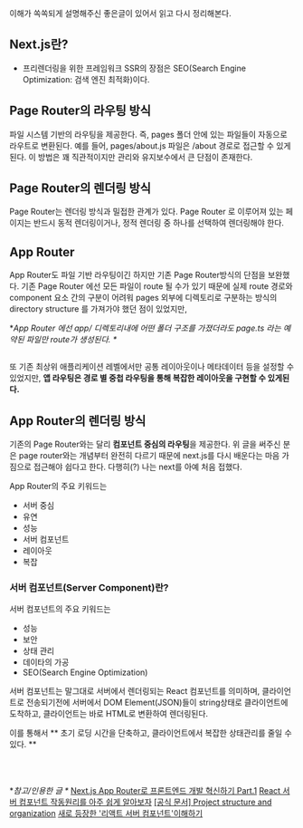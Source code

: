 <p>이해가 쏙쏙되게 설명해주신 좋은글이 있어서 읽고 다시 정리해본다.</p>
<h2 id="nextjs란">Next.js란?</h2>
<ul>
<li>프리렌더링을 위한 프레임워크
SSR의 장점은 SEO(Search Engine Optimization: 검색 엔진 최적화)이다.</li>
</ul>
<h2 id="page-router의-라우팅-방식">Page Router의 라우팅 방식</h2>
<p>파일 시스템 기반의 라우팅을 제공한다. 
즉, pages 폴더 안에 있는 파일들이 자동으로 라우트로 변환된다. 
예를 들어, pages/about.js 파일은 /about 경로로 접근할 수 있게 된다.
이 방법은 꽤 직관적이지만 관리와 유지보수에서 큰 단점이 존재한다.</p>
<h2 id="page-router의-렌더링-방식">Page Router의 렌더링 방식</h2>
<p>Page Router는 렌더링 방식과 밀접한 관계가 있다.
Page Router 로 이루어져 있는 페이지는 반드시 동적 렌더링이거나, 정적 렌더링 중 하나를 선택하여 렌더링해야 한다.</p>
<h2 id="app-router">App Router</h2>
<p>App Router도 파일 기반 라우팅이긴 하지만 기존 Page Router방식의 단점을 보완했다.
기존 Page Router 에선 모든 파일이 route 될 수가 있기 때문에  실제 route 경로와 component 요소 간의 구분이 어려워 pages 외부에 디렉토리로 구분하는 방식의 directory structure 를 가져가야 했던 점이 있었지만, </p>
<p>*<em>App Router 에선 app/ 디렉토리내에 어떤 폴더 구조를 가졌더라도 page.ts 라는 예약된 파일만 route가 생성된다. *</em></p>
<p><img alt="" src="https://velog.velcdn.com/images/yeonhee314/post/937c48b7-0433-4c0e-8fa1-ebcf5d68b5c6/image.png" /></p>
<p>또 기존 최상위 애플리케이션 레벨에서만 공통 레이아웃이나 메타데이터 등을 설정할 수 있었지만, <strong>앱 라우팅은 경로 별 중첩 라우팅을 통해 복잡한 레이아웃을 구현할 수 있게된다.</strong></p>
<h2 id="app-router의-렌더링-방식">App Router의 렌더링 방식</h2>
<p>기존의 Page Router와는 달리 <strong>컴포넌트 중심의 라우팅</strong>을 제공한다. 위 글을 써주신 분은 page router와는 개념부터 완전히 다르기 때문에 next.js를 다시 배운다는 마음 가짐으로 접근해야 쉽다고 한다.
다행히(?) 나는 next를 아예 처음 접했다.</p>
<p>App Router의 주요 키워드는</p>
<ul>
<li>서버 중심</li>
<li>유연</li>
<li>성능</li>
<li>서버 컴포넌트</li>
<li>레이아웃</li>
<li>복잡</li>
</ul>
<h3 id="서버-컴포넌트server-component란">서버 컴포넌트(Server Component)란?</h3>
<p>서버 컴포넌트의 주요 키워드는 </p>
<ul>
<li>성능 </li>
<li>보안</li>
<li>상태 관리</li>
<li>데이타의 가공</li>
<li>SEO(Search Engine Optimization)</li>
</ul>
<p>서버 컴포넌트는 말그대로 서버에서 렌더링되는 React 컴포넌트를 의미하며, 클라이언트로 전송되기전에 서버에서 DOM Element(JSON)들이 string상태로 클라이언트에 도착하고, 클라이언트는 바로 HTML로 변환하여 렌더링된다.</p>
<p>이를 통해서 ** 초기 로딩 시간을 단축하고, 클라이언트에서 복잡한 상태관리를 줄일 수 있다. **</p>
<br />


<br />


<p>*<em>참고/인용한 글 *</em>
<a href="https://blog.kmong.com/next-js-app-router-%EC%9D%B4%EC%A0%9C%EB%8A%94-%EC%95%B1%EB%9D%BC%EC%A0%81-%EC%82%AC%EA%B3%A0%EA%B0%80-%ED%95%84%EC%9A%94%ED%95%98%EB%8B%A4-deep-dive-%EC%8B%9C%EC%9E%91%EB%B6%80%ED%84%B0-%ED%8C%8C%ED%97%A4%EC%B9%98%EA%B8%B0-part-1-6399cea5f11d">Next.js App Router로 프론트엔드 개발 혁신하기 Part.1</a>
<a href="https://blog.kmong.com/react-server-component%EB%A1%9C-%ED%94%84%EB%A1%A0%ED%8A%B8%EC%97%94%EB%93%9C-%EA%B0%9C%EB%B0%9C-%ED%98%81%EC%8B%A0%ED%95%98%EA%B8%B0-part-2-5cf0bf4416b0">React 서버 컴포넌트 작동원리를 아주 쉽게 알아보자</a>
<a href="https://nextjs.org/docs/app/getting-started/project-structure">[공식 문서] Project structure and organization</a>
<a href="https://yozm.wishket.com/magazine/detail/2271/">새로 등장한 '리액트 서버 컴포넌트'이해하기</a></p>